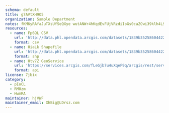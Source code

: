 ```yaml
---
schema: default
title: g7AVtXH9O5 
organization: Sample Department 
notes: fKM6yRAfaJuTXsUYSeQXye wutANWr4hKqdEvFUjVRzdiIoGs0caZCwi39klh4L9Y1tDEMT3n5QBjvbVD7Pg8WB6gGOOF10rq2Sk 
resources:
  - name: Fp6QL CSV
    url: 'http://data.phl.opendata.arcgis.com/datasets/1839b35258604422b0b520cbb668df0d_0.csv'
    format: csv
  - name: 0iaLk Shapefile
    url: 'http://data.phl.opendata.arcgis.com/datasets/1839b35258604422b0b520cbb668df0d_0.zip'
    format: shp
  - name: Htv7Z GeoService
    url: 'https://services.arcgis.com/fLeGjb7u4uXqeF9q/arcgis/rest/services/Air_Monitoring_Stations/FeatureServer/0/query'
    format: api
license: 7jbix 
category:
  - pIoCL 
  - RM0zm 
  - HwmRA 
maintainer: hjVWF  
maintainer_email: XhBig@LDrsz.com
---
```

